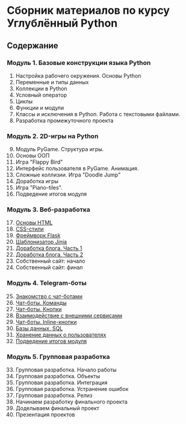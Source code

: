 <h1>Сборник материалов по курсу Углублённый Python</h1>

<h2>Содержание</h2>
<h3>Модуль 1. Базовые конструкции языка Python</h3>
    <ol start="1">
        <li>Настройка рабочего окружения. Основы Python</li>
        <li>Переменные и типы данных</li>
        <li>Коллекции в Python</li>
        <li>Условный оператор</li>
        <li>Циклы</li>
        <li>Функции и модули</li>
        <li>Классы и исключения в Python. Работа с текстовыми файлами.</li>
        <li>Разработка промежуточного проекта</li>
    </ol>
<h3>Модуль 2. 2D-игры на Python</h3>
    <ol start="9">
        <li>Модуль PyGame. Структура игры.</li>
        <li>Основы ООП</li>
        <li>Игра "Flappy Bird"</li>
        <li>Интерфейс пользователя в PyGame. Анимация.</li>
        <li>Сложные коллизии. Игра "Doodle Jump"</li>
        <li>Доработка игры</li>
        <li>Игра "Piano-tiles".</li>
        <li>Подведение итогов модуля</li>
    </ol>
<h3>Модуль 3. Веб-разработка</h3>
    <ol start="17">
        <li><a href="/module_3/17.%20%D0%9E%D1%81%D0%BD%D0%BE%D0%B2%D1%8B%20HTML">Основы HTML</a></li>
        <li><a href="/module_3/18.%20CSS-%D1%81%D1%82%D0%B8%D0%BB%D0%B8">CSS-стили</a></li>
        <li><a href="/module_3/19.%20%D0%A4%D1%80%D0%B5%D0%B9%D0%BC%D0%B2%D0%BE%D1%80%D0%BA%20Flask">Фреймворк Flask</a></li>
        <li><a href="/module_3/20.%20%D0%A8%D0%B0%D0%B1%D0%BB%D0%BE%D0%BD%D0%B8%D0%B7%D0%B0%D1%82%D0%BE%D1%80%20Jinja">Шаблонизатор Jinja</a></li>
        <li><a href="/module_3/21.%20%D0%94%D0%BE%D1%80%D0%B0%D0%B1%D0%BE%D1%82%D0%BA%D0%B0%20%D0%B1%D0%BB%D0%BE%D0%B3%D0%B0.%20%D0%A7%D0%B0%D1%81%D1%82%D1%8C%201">Доработка блога. Часть 1</a></li>
        <li><a href="/module_3/22.%20%D0%94%D0%BE%D1%80%D0%B0%D0%B1%D0%BE%D1%82%D0%BA%D0%B0%20%D0%B1%D0%BB%D0%BE%D0%B3%D0%B0.%20%D0%A7%D0%B0%D1%81%D1%82%D1%8C%202">Доработка блога. Часть 2</a></li>
        <li>Собственный сайт: начало</li>
        <li>Собственный сайт: финал</li>
    </ol>
<h3>Модуль 4. Telegram-боты</h3>
    <ol start="25">
        <li><a href="/module_4/25.%20%D0%97%D0%BD%D0%B0%D0%BA%D0%BE%D0%BC%D1%81%D1%82%D0%B2%D0%BE%20%D1%81%20%D1%87%D0%B0%D1%82-%D0%B1%D0%BE%D1%82%D0%B0%D0%BC%D0%B8">Знакомство с чат-ботами</a></li>
        <li><a href="/module_4/26.%20%D0%A7%D0%B0%D1%82-%D0%B1%D0%BE%D1%82%D1%8B.%20%D0%9A%D0%BE%D0%BC%D0%B0%D0%BD%D0%B4%D1%8B">Чат-боты. Команды</a></li>
        <li><a href="/module_4/27.%20%D0%A7%D0%B0%D1%82-%D0%B1%D0%BE%D1%82%D1%8B.%20%D0%9A%D0%BD%D0%BE%D0%BF%D0%BA%D0%B8">Чат-боты. Кнопки</a></li>
        <li><a href="/module_4/28.%20%D0%92%D0%B7%D0%B0%D0%B8%D0%BC%D0%BE%D0%B4%D0%B5%D0%B9%D1%81%D1%82%D0%B2%D0%B8%D0%B5%20%D1%81%20%D0%B2%D0%BD%D0%B5%D1%88%D0%BD%D0%B8%D0%BC%D0%B8%20%D1%81%D0%B5%D1%80%D0%B2%D0%B8%D1%81%D0%B0%D0%BC%D0%B8">Взаимодействие с внешними сервисами</a></li>
        <li><a href="/module_4/29.%20%D0%A7%D0%B0%D1%82-%D0%B1%D0%BE%D1%82%D1%8B.%20Inline-%D0%BA%D0%BD%D0%BE%D0%BF%D0%BA%D0%B8">Чат-боты. Inline-кнопки</a></li>
        <li><a href="/module_4/30.%20%D0%91%D0%B0%D0%B7%D1%8B%20%D0%B4%D0%B0%D0%BD%D0%BD%D1%8B%D1%85.%20SQL">Базы данных. SQL</a></li>
        <li><a href="/module_4/31.%20%D0%A5%D1%80%D0%B0%D0%BD%D0%B5%D0%BD%D0%B8%D0%B5%20%D0%B4%D0%B0%D0%BD%D0%BD%D1%8B%D1%85%20%D0%BE%20%D0%BF%D0%BE%D0%BB%D1%8C%D0%B7%D0%BE%D0%B2%D0%B0%D1%82%D0%B5%D0%BB%D1%8F%D1%85">Хранение данных о пользователях</a></li>
        <li><a href="/module_4/32.%20%D0%9F%D0%BE%D0%B4%D0%B2%D0%B5%D0%B4%D0%B5%D0%BD%D0%B8%D0%B5%20%D0%B8%D1%82%D0%BE%D0%B3%D0%BE%D0%B2%20%D0%BC%D0%BE%D0%B4%D1%83%D0%BB%D1%8F">Подведение итогов модуля</a></li>
    </ol>
<h3>Модуль 5. Групповая разработка</h3>
    <ol start="33">
        <li>Групповая разработка. Начало работы</li>
        <li>Групповая разработка. Объекты</li>
        <li>Групповая разработка. Интеграция</li>
        <li>Групповая разработка. Устранение ошибок</li>
        <li>Групповая разработка. Релиз</li>
        <li>Начинаем разработку финального проекта</li>
        <li>Доделываем финальный проект</li>
        <li>Презентация проектов</li>
    </ol>
